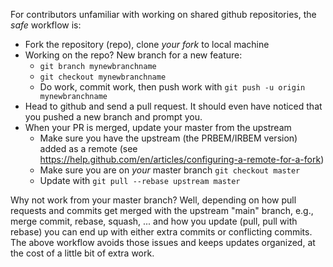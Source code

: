 For contributors unfamiliar with working on shared github repositories,
the _safe_ workflow is:

- Fork the repository (repo), clone _your fork_ to local machine
- Working on the repo? New branch for a new feature:
  - `git branch mynewbranchname`
  - `git checkout mynewbranchname`
  - Do work, commit work, then push work with `git push -u origin mynewbranchname`
- Head to github and send a pull request. It should even have noticed that you pushed a new branch and prompt you.
- When your PR is merged, update your master from the upstream
  - Make sure you have the upstream (the PRBEM/IRBEM version) added as a remote (see https://help.github.com/en/articles/configuring-a-remote-for-a-fork)
  - Make sure you are on _your_ master branch `git checkout master`
  - Update with `git pull --rebase upstream master`

Why not work from your master branch?
Well, depending on how pull requests and commits get merged with the upstream "main"
branch, e.g., merge commit, rebase, squash, ... and how you update (pull, pull with rebase)
you can end up with either extra commits or conflicting commits. The above workflow avoids
those issues and keeps updates organized, at the cost of a little bit of extra work.

